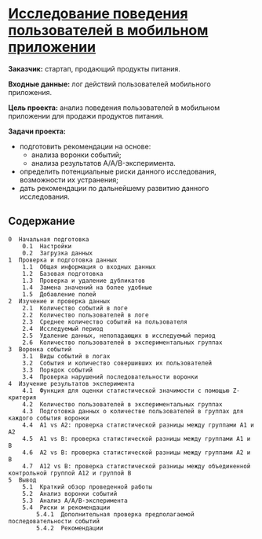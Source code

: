 # [Исследование поведения пользователей в мобильном приложении](https://github.com/Nanobelka/Yandex_Praktikum/blob/main/AB_test/ab_test.ipynb)

**Заказчик:** стартап, продающий продукты питания.

**Входные данные:** лог действий пользователей мобильного приложения.

**Цель проекта:** анализ поведения пользователей в мобильном приложении для продажи продуктов питания.

**Задачи проекта:**

- подготовить рекомендации на основе:
    - анализа воронки событий;
    - анализа результатов A/A/B-эксперимента.
- определить потенциальные риски данного исследования, возможности их устранения;  
- дать рекомендации по дальнейшему развитию данного исследования.

## Содержание

    0  Начальная подготовка
        0.1  Настройки
        0.2  Загрузка данных
    1  Проверка и подготовка данных
        1.1  Общая информация о входных данных
        1.2  Базовая подготовка
        1.3  Проверка и удаление дубликатов
        1.4  Замена значений на более удобные
        1.5  Добавление полей
    2  Изучение и проверка данных
        2.1  Количество событий в логе
        2.2  Количество пользователей в логе
        2.3  Среднее количество событий на пользователя
        2.4  Исследуемый период
        2.5  Удаление данных, непопадающих в исследуемый период
        2.6  Количество пользователей в экспериментальных группах
    3  Воронка событий
        3.1  Виды событий в логах
        3.2  События и количество совершивших их пользователей
        3.3  Порядок событий
        3.4  Проверка нарушений последовательности воронки
    4  Изучение результатов эксперимента
        4.1  Функция для оценки статистической значимости с помощью Z-критерия
        4.2  Количество пользователей в экспериментальных группах
        4.3  Подготовка данных о количестве пользователей в группах для каждого события воронки
        4.4  A1 vs A2: проверка статистической разницы между группами А1 и А2
        4.5  A1 vs B: проверка статистической разницы между группами А1 и В
        4.6  A2 vs B: проверка статистической разницы между группами А2 и В
        4.7  A12 vs B: проверка статистической разницы между объединенной контрольной группой А12 и группой В
    5  Вывод
        5.1  Краткий обзор проведенной работы
        5.2  Анализ воронки событий
        5.3  Анализ А/А/В-эксперимента
        5.4  Риски и рекомендации
            5.4.1  Дополнительная проверка предполагаемой последовательности событий
            5.4.2  Рекомендации
